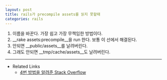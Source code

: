 ```yaml
---
layout: post
title: rails가 precompile assets를 읽지 못할때
categories: rails
---
```


1. 이름을 바꾼다. 가장 쉽고 가장 무책임한 방법이다.
1. __rake assets:precompile__을 run 한다. 보통 이 선에서 해결된다.
1. 안되면 __public/assets__를 날려버린다.
1. 그래도 안되면 __tmp/cache/assets__도 날려버린다.

---
* Related Links
  * [4번 방법을 알려준 Stack Overflow](http://stackoverflow.com/a/11107762/3910390)